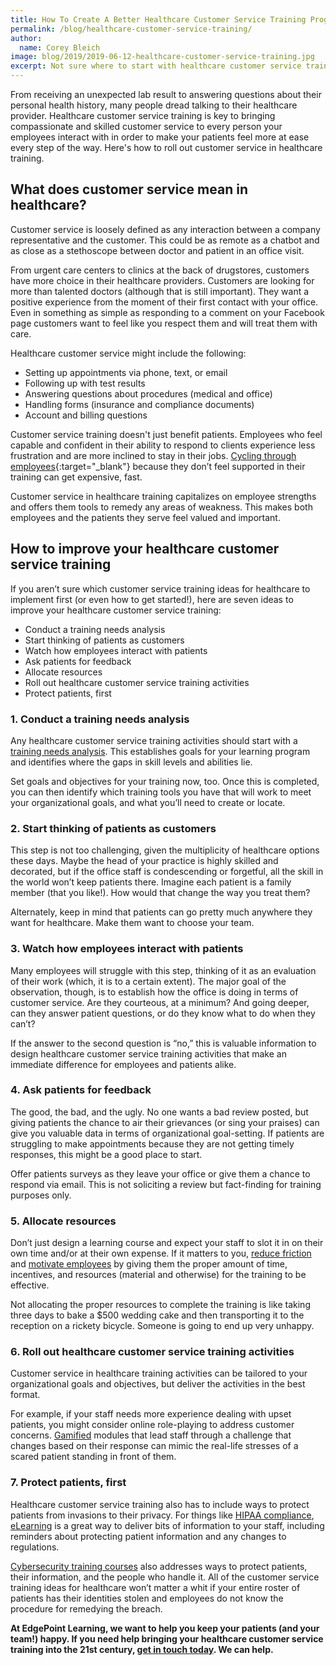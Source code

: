 ```yaml
---
title: How To Create A Better Healthcare Customer Service Training Program
permalink: /blog/healthcare-customer-service-training/
author:
  name: Corey Bleich
image: blog/2019/2019-06-12-healthcare-customer-service-training.jpg
excerpt: Not sure where to start with healthcare customer service training? This is how to build your customer service in healthcare training from the ground up.
---
```


From receiving an unexpected lab result to answering questions about their personal health history, many people dread talking to their healthcare provider. Healthcare customer service training is key to bringing compassionate and skilled customer service to every person your employees interact with in order to make your patients feel more at ease every step of the way. Here's how to roll out customer service in healthcare training. 

## What does customer service mean in healthcare? 

Customer service is loosely defined as any interaction between a company representative and the customer. This could be as remote as a chatbot and as close as a stethoscope between doctor and patient in an office visit. 

From urgent care centers to clinics at the back of drugstores, customers have more choice in their healthcare providers. Customers are looking for more than talented doctors (although that is still important). They want a positive experience from the moment of their first contact with your office. Even in something as simple as responding to a comment on your Facebook page customers want to feel like you respect them and will treat them with care.

Healthcare customer service might include the following:

* Setting up appointments via phone, text, or email
* Following up with test results
* Answering questions about procedures (medical and office)
* Handling forms (insurance and compliance documents)
* Account and billing questions

Customer service training doesn't just benefit patients. Employees who feel capable and confident in their ability to respond to clients experience less frustration and are more inclined to stay in their jobs. [Cycling through employees](https://www.peoplekeep.com/blog/bid/312123/employee-retention-the-real-cost-of-losing-an-employee){:target="_blank"} because they don’t feel supported in their training can get expensive, fast.

Customer service in healthcare training capitalizes on employee strengths and offers them tools to remedy any areas of weakness. This makes both employees and the patients they serve feel valued and important.

## How to improve your healthcare customer service training 

If you aren’t sure which customer service training ideas for healthcare to implement first (or even how to get started!), here are seven ideas to improve your healthcare customer service training:

* Conduct a training needs analysis
* Start thinking of patients as customers
* Watch how employees interact with patients
* Ask patients for feedback
* Allocate resources
* Roll out healthcare customer service training activities
* Protect patients, first

### 1. Conduct a training needs analysis

Any healthcare customer service training activities should start with a [training needs analysis](/blog/training-needs-analysis/). This establishes goals for your learning program and identifies where the gaps in skill levels and abilities lie. 

Set goals and objectives for your training now, too. Once this is completed, you can then identify which training tools you have that will work to meet your organizational goals, and what you’ll need to create or locate.

### 2. Start thinking of patients as customers 

This step is not too challenging, given the multiplicity of healthcare options these days. Maybe the head of your practice is highly skilled and decorated, but if the office staff is condescending or forgetful, all the skill in the world won’t keep patients there. Imagine each patient is a family member (that you like!). How would that change the way you treat them?

Alternately, keep in mind that patients can go pretty much anywhere they want for healthcare. Make them want to choose your team.

### 3. Watch how employees interact with patients

Many employees will struggle with this step, thinking of it as an evaluation of their work (which, it is to a certain extent). The major goal of the observation, though, is to establish how the office is doing in terms of customer service. Are they courteous, at a minimum? And going deeper, can they answer patient questions, or do they know what to do when they can’t? 

If the answer to the second question is “no,” this is valuable information to design healthcare customer service training activities that make an immediate difference for employees and patients alike. 

### 4. Ask patients for feedback

The good, the bad, and the ugly. No one wants a bad review posted, but giving patients the chance to air their grievances (or sing your praises) can give you valuable data in terms of organizational goal-setting. If patients are struggling to make appointments because they are not getting timely responses, this might be a good place to start.

Offer patients surveys as they leave your office or give them a chance to respond via email. This is not soliciting a review but fact-finding for training purposes only.

### 5. Allocate resources

Don’t just design a learning course and expect your staff to slot it in on their own time and/or at their own expense. If it matters to you, [reduce friction](/blog/reduce-training-friction/) and [motivate employees](/blog/get-employees-excited-about-training/) by giving them the proper amount of time, incentives, and resources (material and otherwise) for the training to be effective. 

Not allocating the proper resources to complete the training is like taking three days to bake a $500 wedding cake and then transporting it to the reception on a rickety bicycle. Someone is going to end up very unhappy.

### 6. Roll out healthcare customer service training activities 
Customer service in healthcare training activities can be tailored to your organizational goals and objectives, but deliver the activities in the best format. 

For example, if your staff needs more experience dealing with upset patients, you might consider online role-playing to address customer concerns. [Gamified](/blog/gamification-in-elearning/) modules that lead staff through a challenge that changes based on their response can mimic the real-life stresses of a scared patient standing in front of them. 

### 7. Protect patients, first 
Healthcare customer service training also has to include ways to protect patients from invasions to their privacy. For things like [HIPAA compliance](/blog/hipaa-compliance-training/), [eLearning](/blog/advantages-of-elearning/) is a great way to deliver bits of information to your staff, including reminders about protecting patient information and any changes to regulations.

[Cybersecurity training courses](/blog/healthcare-cyber-security-training/) also addresses ways to protect patients, their information, and the people who handle it. All of the customer service training ideas for healthcare won’t matter a whit if your entire roster of patients has their identities stolen and employees do not know the procedure for remedying the breach.

<strong>At EdgePoint Learning, we want to help you keep your patients (and your team!) happy. If you need help bringing your healthcare customer service training into the 21st century, [get in touch today](/contact/). We can help.</strong>
